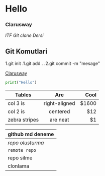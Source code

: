 # Hello
### Clarusway
*ITF Git clone Dersi*

## Git Komutlari
1.git init
  .1.git add .
  .2.git commit -m "mesage"

[Clarusway](https://www.clarusway.com)

```python
print("Hello")
```
| Tables        | Are           | Cool  |
| ------------- |:-------------:| -----:|
| col 3 is      | right-aligned | $1600 |
| col 2 is      | centered      |   $12 |
| zebra stripes | are neat      |    $1 |

|github md deneme|
|----------------|
|*repo olusturma*|
|`remote repo`|
|repo silme  |
|clonlama    |

